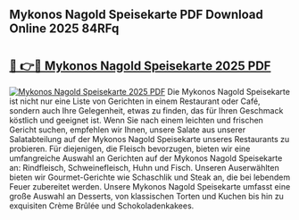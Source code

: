 ## Mykonos Nagold Speisekarte PDF Download Online 2025 84RFq

# <h2><a href="http://gcb0e6j.nevu.top/?p=Mykonos+Nagold+Speisekarte">🔗 👉🔴 Mykonos Nagold Speisekarte 2025 PDF</a></h2>

[![Mykonos Nagold Speisekarte 2025 PDF](https://i.imgur.com/dBaPXMq.png)](http://gcb0e6j.nevu.top/?p=Mykonos+Nagold+Speisekarte)
Die Mykonos Nagold Speisekarte ist nicht nur eine Liste von Gerichten in einem Restaurant oder Café, sondern auch Ihre Gelegenheit, etwas zu finden, das für Ihren Geschmack köstlich und geeignet ist. Wenn Sie nach einem leichten und frischen Gericht suchen, empfehlen wir Ihnen, unsere Salate aus unserer Salatabteilung auf der Mykonos Nagold Speisekarte unseres Restaurants zu probieren. Für diejenigen, die Fleisch bevorzugen, bieten wir eine umfangreiche Auswahl an Gerichten auf der Mykonos Nagold Speisekarte an: Rindfleisch, Schweinefleisch, Huhn und Fisch. Unseren Auserwählten bieten wir Gourmet-Gerichte wie Schaschlik und Steak an, die bei lebendem Feuer zubereitet werden. Unsere Mykonos Nagold Speisekarte umfasst eine große Auswahl an Desserts, von klassischen Torten und Kuchen bis hin zu exquisiten Crème Brûlée und Schokoladenkakees.
